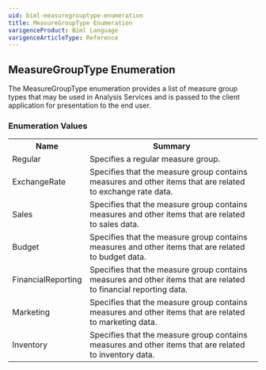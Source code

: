 ```yaml
---
uid: biml-measuregrouptype-enumeration
title: MeasureGroupType Enumeration
varigenceProduct: Biml Language
varigenceArticleType: Reference
---
```


## MeasureGroupType Enumeration<div class="LanguageSummary"><div class ="SummaryItem">The MeasureGroupType enumeration provides a list of measure group types that may be used in Analysis Services and is passed to the client application for presentation to the end user.</div></div><div class="EnumValueGroup">### Enumeration Values<table id="EnumValue" class="MemberList"><tbody><tr><th class="MemberNameColumnHeader">Name</th><th class="MemberSummaryColumnHeader">Summary</th></tr><tr class="cd0"><td class="MemberName">Regular</td><td class="MemberSummary"><div class ="SummaryItem">Specifies a regular measure group.</div> </td></tr><tr class="cd1"><td class="MemberName">ExchangeRate</td><td class="MemberSummary"><div class ="SummaryItem">Specifies that the measure group contains measures and other items that are related to exchange rate data.</div> </td></tr><tr class="cd0"><td class="MemberName">Sales</td><td class="MemberSummary"><div class ="SummaryItem">Specifies that the measure group contains measures and other items that are related to sales data.</div> </td></tr><tr class="cd1"><td class="MemberName">Budget</td><td class="MemberSummary"><div class ="SummaryItem">Specifies that the measure group contains measures and other items that are related to budget data.</div> </td></tr><tr class="cd0"><td class="MemberName">FinancialReporting</td><td class="MemberSummary"><div class ="SummaryItem">Specifies that the measure group contains measures and other items that are related to financial reporting data.</div> </td></tr><tr class="cd1"><td class="MemberName">Marketing</td><td class="MemberSummary"><div class ="SummaryItem">Specifies that the measure group contains measures and other items that are related to marketing data.</div> </td></tr><tr class="cd0"><td class="MemberName">Inventory</td><td class="MemberSummary"><div class ="SummaryItem">Specifies that the measure group contains measures and other items that are related to inventory data.</div> </td></tr></tbody></table></div>